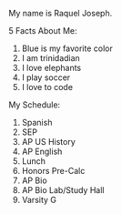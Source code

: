 My name is Raquel Joseph.

5 Facts About Me:
1. Blue is my favorite color
2. I am trinidadian
3. I love elephants
4. I play soccer
5. I love to code

My Schedule:
1. Spanish
2. SEP
3. AP US History
4. AP English
5. Lunch
6. Honors Pre-Calc
7. AP Bio
8. AP Bio Lab/Study Hall
9. Varsity G
